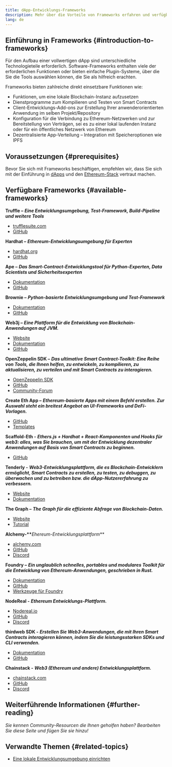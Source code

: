 ```yaml
---
title: dApp-Entwicklungs-Frameworks
description: Mehr über die Vorteile von Frameworks erfahren und verfügbare Optionen vergleichen
lang: de
---
```


## Einführung in Frameworks \{#introduction-to-frameworks}

Für den Aufbau einer vollwertigen dApp sind unterschiedliche Technologieteile erforderlich. Software-Frameworks enthalten viele der erforderlichen Funktionen oder bieten einfache Plugin-Systeme, über die Sie die Tools auswählen können, die Sie als hilfreich erachten.

Frameworks bieten zahlreiche direkt einsetzbare Funktionen wie:

- Funktionen, um eine lokale Blockchain-Instanz aufzusetzen
- Dienstprogramme zum Kompilieren und Testen von Smart Contracts
- Client-Entwicklungs-Add-ons zur Erstellung Ihrer anwenderorientierten Anwendung im selben Projekt/Repository
- Konfiguration für die Verbindung zu Ethereum-Netzwerken und zur Bereitstellung von Verträgen, sei es zu einer lokal laufenden Instanz oder für ein öffentliches Netzwerk von Ethereum
- Dezentralisierte App-Verteilung – Integration mit Speicheroptionen wie IPFS

## Voraussetzungen \{#prerequisites}

Bevor Sie sich mit Frameworks beschäftigen, empfehlen wir, dass Sie sich mit der Einführung in [dApps](/developers/docs/dapps/) und den [Ethereum-Stack](/developers/docs/ethereum-stack/) vertraut machen.

## Verfügbare Frameworks \{#available-frameworks}

**Truffle –** **_Eine Entwicklungsumgebung, Test-Framework, Build-Pipeline und weitere Tools_**

- [trufflesuite.com](https://www.trufflesuite.com/)
- [GitHub](https://github.com/trufflesuite/truffle)

**Hardhat –** **_Ethereum-Entwicklungsumgebung für Experten_**

- [hardhat.org](https://hardhat.org)
- [GitHub](https://github.com/nomiclabs/hardhat)

**Ape –** **_Das Smart-Contract-Entwicklungstool für Python-Experten, Data Scientists und Sicherheitsexperten_**

- [Dokumentation](https://docs.apeworx.io/ape/stable/)
- [GitHub](https://github.com/ApeWorX/ape)

**Brownie –** **_Python-basierte Entwicklungsumgebung und Test-Framework_**

- [Dokumentation](https://eth-brownie.readthedocs.io/en/latest/)
- [GitHub](https://github.com/eth-brownie/brownie)

**Web3j –** **_Eine Plattform für die Entwicklung von Blockchain-Anwendungen auf JVM._**

- [Website](https://www.web3labs.com/web3j-sdk)
- [Dokumentation](https://docs.web3j.io)
- [GitHub](https://github.com/web3j/web3j)

**OpenZeppelin SDK –** **_Das ultimative Smart Contract-Toolkit: Eine Reihe von Tools, die Ihnen helfen, zu entwickeln, zu kompilieren, zu aktualisieren, zu verteilen und mit Smart Contracts zu interagieren._**

- [OpenZeppelin SDK](https://openzeppelin.com/sdk/)
- [GitHub](https://github.com/OpenZeppelin/openzeppelin-sdk)
- [Community-Forum](https://forum.openzeppelin.com/c/support/17)

**Create Eth App –** **_Ethereum-basierte Apps mit einem Befehl erstellen. Zur Auswahl steht ein breitest Angebot an UI-Frameworks und DeFi-Vorlagen._**

- [GitHub](https://github.com/paulrberg/create-eth-app)
- [Templates](https://github.com/PaulRBerg/create-eth-app/tree/develop/templates)

**Scaffold-Eth -** **_Ethers.js + Hardhat + React-Komponenten und Hooks für web3: alles, was Sie brauchen, um mit der Entwicklung dezentraler Anwendungen auf Basis von Smart Contracts zu beginnen._**

- [GitHub](https://github.com/austintgriffith/scaffold-eth)

**Tenderly -** **_Web3-Entwicklungsplattform, die es Blockchain-Entwicklern ermöglicht, Smart Contracts zu erstellen, zu testen, zu debuggen, zu überwachen und zu betreiben bzw. die dApp-Nutzererfahrung zu verbessern._**

- [Website](https://tenderly.co/)
- [Dokumentation](https://docs.tenderly.co/ethereum-development-practices)

**The Graph –** **_The Graph für die effiziente Abfrage von Blockchain-Daten._**

- [Website](https://thegraph.com/)
- [Tutorial](/developers/tutorials/the-graph-fixing-web3-data-querying/)

**Alchemy-\*\***_Ehereum-Entwicklungsplattform_\*\*

- [alchemy.com](https://www.alchemy.com/)
- [GitHub](https://github.com/alchemyplatform)
- [Discord](https://discord.com/invite/A39JVCM)

**Foundry –** **_Ein unglaublich schnelles, portables und modulares Toolkit für die Entwicklung von Ethereum-Anwendungen, geschrieben in Rust._**

- [Dokumentation](https://book.getfoundry.sh/)
- [GitHub](https://github.com/gakonst/foundry/)
- [Werkzeuge für Foundry](https://github.com/crisgarner/awesome-foundry)

**NodeReal -** **_Ethereum Entwicklungs-Plattform._**

- [Nodereal.io](https://nodereal.io/)
- [GitHub](https://github.com/node-real)
- [Discord](https://discord.gg/V5k5gsuE)

**thirdweb SDK -** **_Erstellen Sie Web3-Anwendungen, die mit Ihren Smart Contracts interagieren können, indem Sie die leistungsstarken SDKs und CLI verwenden._**

- [Dokumentation](https://portal.thirdweb.com/sdk/)
- [GitHub](https://github.com/thirdweb-dev/)

**Chainstack -** **_Web3 (Ethereum und andere) Entwicklungsplattform._**

- [chainstack.com](https://www.chainstack.com/)
- [GitHub](https://github.com/chainstack)
- [Discord](https://discord.gg/BSb5zfp9AT)

## Weiterführende Informationen \{#further-reading}

_Sie kennen Community-Resourcen die Ihnen geholfen haben? Bearbeiten Sie diese Seite und fügen Sie sie hinzu!_

## Verwandte Themen \{#related-topics}

- [Eine lokale Entwicklungsumgebung einrichten](/developers/local-environment/)

